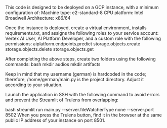 This code is designed to be deployed on a GCP instance, with a minimum configuration of:
Machine type: e2-standard-8
CPU platform: Intel Broadwell
Architecture: x86/64

Once the instance is deployed, create a virtual environment, installs requirements.txt, and assigns the following roles to your service account: Vertex AI User, AI Platform Developer, and a custom role with the following permissions:
aiplatform.endpoints.predict
storage.objects.create
storage.objects.delete
storage.objects.get

After completing the above steps, create two folders using the following commands:
bash
mkdir audios
mkdir artifacts

Keep in mind that my username (german) is hardcoded in the code; therefore, /home/german/main.py is the project directory. Adjust it according to your situation.

Launch the application in SSH with the following command to avoid errors and prevent the Streamlit of Trulens from overlapping:

bash
streamlit run main.py --server.fileWatcherType none --server.port 8502
When you press the Trulens button, find it in the browser at the same public IP address of your instance on port 8501.
